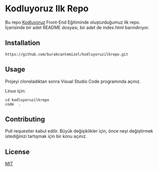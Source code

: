 # Kodluyoruz Ilk Repo

Bu repo [Kodluyoruz](https://www.kodluyoruz.org) Front-End Eğitiminde oluşturduğumuz ilk repo. İçerisinde bir adet README dosyası, bir adet de index.html barındırıyor.

## Installation

```
https://github.com/burakcantemizel/kodluyoruzilkrepo.git
```

## Usage

Projeyi cloneladıktan sonra Visual Studio Code programında açınız.

Linux için:

``` 
cd kodluyoruzilkrepo
code  . 
``` 

## Contributing

Pull requestler kabul edilir. Büyük değişiklikler için, önce neyi değiştirmek istediğinizi tartışmak için bir konu açınız.

## License

[MIT](https://choosealicense.com/licenses/mit/)
